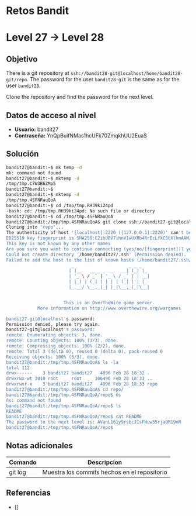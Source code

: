 # Retos Bandit

# Level 27 → Level 28

## Objetivo
There is a git repository at `ssh://bandit28-git@localhost/home/bandit28-git/repo`. The password for the user `bandit28-git` is the same as for the user `bandit28`.

Clone the repository and find the password for the next level.

## Datos de acceso al nivel
- **Usuario:** bandit27
- **Contraseña:** YnQpBuifNMas1hcUFk70ZmqkhUU2EuaS

## Solución
```bash
bandit27@bandit:~$ mk temp -d
mk: command not found
bandit27@bandit:~$ mktemp -d
/tmp/tmp.C7W3B6ZMp5
bandit27@bandit:~$
bandit27@bandit:~$ mktemp -d
/tmp/tmp.4SFNRauQoA
bandit27@bandit:~$ cd /tmp/tmp.RH39ki24pd
-bash: cd: /tmp/tmp.RH39ki24pd: No such file or directory
bandit27@bandit:~$ cd /tmp/tmp.4SFNRauQoA
bandit27@bandit:/tmp/tmp.4SFNRauQoA$ git clone ssh://bandit27-git@localhost:2220/home/bandit27-git/repo
Cloning into 'repo'...
The authenticity of host '[localhost]:2220 ([127.0.0.1]:2220)' can't be established.
ED25519 key fingerprint is SHA256:C2ihUBV7ihnV1wUXRb4RrEcLfXC5CXlhmAAM/urerLY.
This key is not known by any other names
Are you sure you want to continue connecting (yes/no/[fingerprint])? yes
Could not create directory '/home/bandit27/.ssh' (Permission denied).
Failed to add the host to the list of known hosts (/home/bandit27/.ssh/known_hosts).
                         _                     _ _ _
                        | |__   __ _ _ __   __| (_) |_
                        | '_ \ / _` | '_ \ / _` | | __|
                        | |_) | (_| | | | | (_| | | |_
                        |_.__/ \__,_|_| |_|\__,_|_|\__|


                      This is an OverTheWire game server.
            More information on http://www.overthewire.org/wargames

bandit27-git@localhost's password:
Permission denied, please try again.
bandit27-git@localhost's password:
remote: Enumerating objects: 3, done.
remote: Counting objects: 100% (3/3), done.
remote: Compressing objects: 100% (2/2), done.
remote: Total 3 (delta 0), reused 0 (delta 0), pack-reused 0
Receiving objects: 100% (3/3), done.
bandit27@bandit:/tmp/tmp.4SFNRauQoA$ ls -la
total 112
drwx------    3 bandit27 bandit27   4096 Feb 28 18:32 .
drwxrwx-wt 3010 root     root     106496 Feb 28 18:33 ..
drwxrwxr-x    3 bandit27 bandit27   4096 Feb 28 18:33 repo
bandit27@bandit:/tmp/tmp.4SFNRauQoA$ cd repo/
bandit27@bandit:/tmp/tmp.4SFNRauQoA/repo$ ñs
ñs: command not found
bandit27@bandit:/tmp/tmp.4SFNRauQoA/repo$ ls
README
bandit27@bandit:/tmp/tmp.4SFNRauQoA/repo$ cat README
The password to the next level is: AVanL161y9rsbcJIsFHuw35rjaOM19nR
bandit27@bandit:/tmp/tmp.4SFNRauQoA/repo$
```
## Notas adicionales
| Comando | Descripcion |
|---------|-------------|
| git log | Muestra los commits hechos en el repositorio |

## Referencias
- []